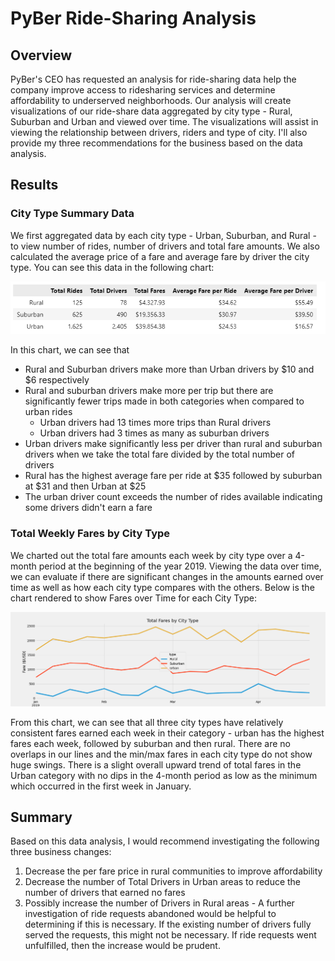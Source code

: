 # PyBer Ride-Sharing Analysis

## Overview
PyBer's CEO has requested an analysis for ride-sharing data help the company improve access to ridesharing services and determine affordability to underserved neighborhoods. Our analysis will create visualizations of our ride-share data aggregated by city type - Rural, Suburban and Urban and viewed over time. The visualizations will assist in viewing the relationship between drivers, riders and type of city.  I'll also provide my three recommendations for the business based on the data analysis.

## Results

### City Type Summary Data

We first aggregated data by each city type - Urban, Suburban, and Rural - to view number of rides, number of drivers and total fare amounts.  We also calculated the average price of a fare and average fare by driver the city type.  You can see this data in the following chart: 

![City Type Totals](/analysis/City_Type_Totals_Averages_DF.png)

In this chart, we can see that 
- Rural and Suburban drivers make more than Urban drivers by $10 and $6 respectively
- Rural and suburban drivers make more per trip but there are significantly fewer trips made in both categories when compared to urban rides
  - Urban drivers had 13 times more trips than Rural drivers 
  - Urban drivers had 3 times as many as suburban drivers
- Urban drivers make significantly less per driver than rural and suburban drivers when we take the total fare divided by the total number of drivers
- Rural has the highest average fare per ride at $35 followed by suburban at $31 and then Urban at $25
- The urban driver count exceeds the number of rides available indicating some drivers didn't earn a fare

### Total Weekly Fares by City Type

We charted out the total fare amounts each week by city type over a 4-month period at the beginning of the year 2019.  Viewing the data over time, we can evaluate if there are significant changes in the amounts earned over time as well as how each city type compares with the others.  Below is the chart rendered to show Fares over Time for each City Type:  

![Fare Summary](/analysis/PyBer_fare_summary.png)

From this chart, we can see that all three city types have relatively consistent fares earned each week in their category - urban has the highest fares each week, followed by suburban and then rural.  There are no overlaps in our lines and the min/max fares in each city type do not show huge swings. There is a slight overall upward trend of total fares in the Urban category with no dips in the 4-month period as low as the minimum which occurred in the first week in January.

## Summary

Based on this data analysis, I would recommend investigating the following three business changes:  

1. Decrease the per fare price in rural communities to improve affordability
2. Decrease the number of Total Drivers in Urban areas to reduce the number of drivers that earned no fares
3. Possibly increase the number of Drivers in Rural areas - A further investigation of ride requests abandoned would be helpful to determining if this is necessary.  If the existing number of drivers fully served the requests, this might not be necessary.  If ride requests went unfulfilled, then the increase would be prudent.
